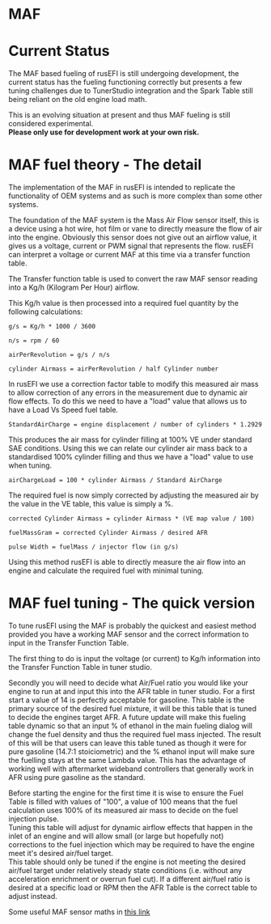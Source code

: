 # MAF

# Current Status 
The MAF based fueling of rusEFI is still undergoing development, the current status has the fueling functioning correctly but presents a few tuning challenges due to TunerStudio integration and the Spark Table still being reliant on the old engine load math. 

This is an evolving situation at present and thus MAF fueling is still considered experimental.  
**Please only use for development work at your own risk.** 

# MAF fuel theory - The detail
The implementation of the MAF in rusEFI is intended to replicate the functionality of OEM systems and as such is more complex than some other systems. 

The foundation of the MAF system is the Mass Air Flow sensor itself, this is a device using a hot wire, hot film or vane to directly measure the flow of air into the engine. 
Obviously this sensor does not give out an airflow value, it gives us a voltage, current or PWM signal that represents the flow. rusEFI can interpret a voltage or current MAF at this time via a transfer function table. 

[//]: # "Insert the MAF transfer function screen shot"

The Transfer function table is used to convert the raw MAF sensor reading into a Kg/h (Kilogram Per Hour) airflow. 

This Kg/h value is then processed into a required fuel quantity by the following calculations:

    g/s = Kg/h * 1000 / 3600

	n/s = rpm / 60

	airPerRevolution = g/s / n/s 

	cylinder Airmass = airPerRevolution / half Cylinder number

In rusEFI we use a correction factor table to modify this measured air mass to allow correction of any errors in the measurement due to dynamic air flow effects. 
To do this we need to have a "load" value that allows us to have a Load Vs Speed fuel table. 

    StandardAirCharge = engine displacement / number of cylinders * 1.2929 

This produces the air mass for cylinder filling at 100% VE under standard SAE conditions. 
Using this we can relate our cylinder air mass back to a standardised 100% cylinder filling and thus we have a "load" value to use when tuning. 

    airChargeLoad = 100 * cylinder Airmass / Standard AirCharge

The required fuel is now simply corrected by adjusting the measured air by the value in the VE table, this value is simply a %.

    corrected Cylinder Airmass = cylinder Airmass * (VE map value / 100)

	fuelMassGram = corrected Cylinder Airmass / desired AFR

    pulse Width = fuelMass / injector flow (in g/s)

Using this method rusEFI is able to directly measure the air flow into an engine and calculate the required fuel with minimal tuning. 

# MAF fuel tuning - The quick version

To tune rusEFI using the MAF is probably the quickest and easiest method provided you have a working MAF sensor and the correct information to input in the Transfer Function Table. 

The first thing to do is input the voltage (or current) to Kg/h information into the Transfer Function Table in tuner studio.

Secondly you will need to decide what Air/Fuel ratio you would like your engine to run at and input this into the AFR table in tuner studio. 
For a first start a value of 14 is perfectly acceptable for gasoline. 
This table is the primary source of the desired fuel mixture, it will be this table that is tuned to decide the engines target AFR. 
A future update will make this fueling table dynamic so that an input % of ethanol in the main fueling dialog will change the fuel density and thus the required fuel mass injected. The result of this will be that users can leave this table tuned as though it were for pure gasoline (14.7:1 stoiciometric) and the % ethanol input will make sure the fuelling stays at the same Lambda value. 
This has the advantage of working well with aftermarket wideband controllers that generally work in AFR using pure gasoline as the standard. 

[//]: # "Add AFR table picture"

Before starting the engine for the first time it is wise to ensure the Fuel Table is filled with values of "100", a value of 100 means that the fuel calculation uses 100% of its measured air mass to decide on the fuel injection pulse.  
Tuning this table will adjust for dynamic airflow effects that happen in the inlet of an engine and will allow small (or large but hopefully not) corrections to the fuel injection which may be required to have the engine meet it's desired air/fuel target.  
This table should only be tuned if the engine is not meeting the desired air/fuel target under relatively steady state conditions (i.e. without any acceleration enrichment or overrun fuel cut).
If a different air/fuel ratio is desired at a specific load or RPM then the AFR Table is the correct table to adjust instead. 

[//]: # "Add VE table picture"

Some useful MAF sensor maths in [this link](https://www.efunda.com/designstandards/sensors/hot_wires/hot_wires_theory.cfm)

[//]: # "OrchardPerformance" 
